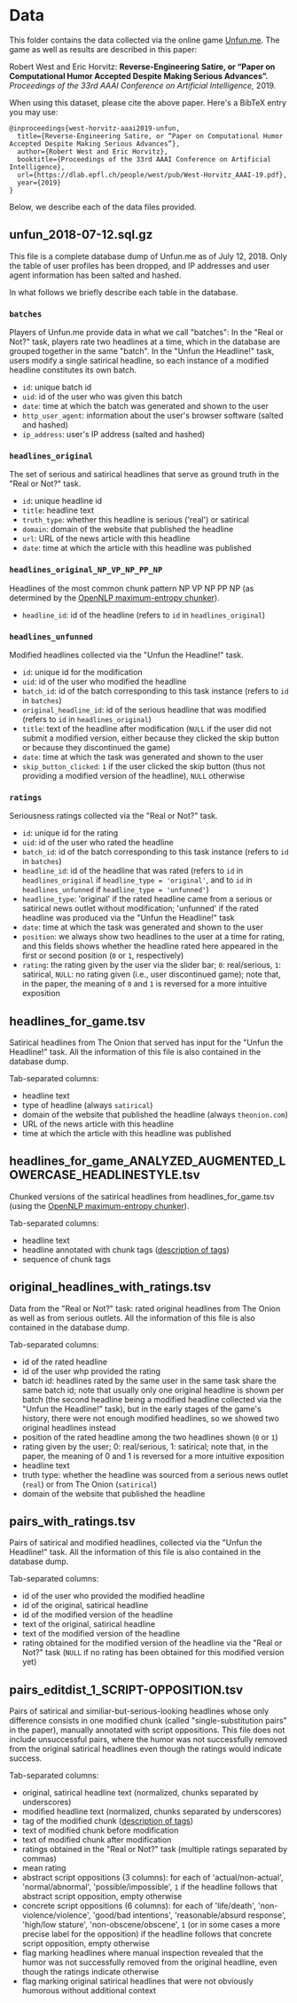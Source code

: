 # Data

This folder contains the data collected via the online game [Unfun.me](http://unfun.me). The game as well as results are described in this paper:

Robert West and Eric Horvitz: **Reverse-Engineering Satire, or “Paper on Computational Humor Accepted Despite Making Serious Advances”.** *Proceedings of the 33rd AAAI Conference on Artificial Intelligence,* 2019. 

When using this dataset, please cite the above paper. Here's a BibTeX entry you may use:

```
@inproceedings{west-horvitz-aaai2019-unfun,
  title={Reverse-Engineering Satire, or “Paper on Computational Humor Accepted Despite Making Serious Advances”},
  author={Robert West and Eric Horvitz},
  booktitle={Proceedings of the 33rd AAAI Conference on Artificial Intelligence},
  url={https://dlab.epfl.ch/people/west/pub/West-Horvitz_AAAI-19.pdf},
  year={2019}
}
```

Below, we describe each of the data files provided.


## unfun_2018-07-12.sql.gz

This file is a complete database dump of Unfun.me as of July 12, 2018. Only the table of user profiles has been dropped, and IP addresses and user agent information has been salted and hashed.

In what follows we briefly describe each table in the database.


### `batches`

Players of Unfun.me provide data in what we call "batches": In the "Real or Not?" task, players rate two headlines at a time, which in the database are grouped together in the same "batch". In the "Unfun the Headline!" task, users modify a single satirical headline, so each instance of a modified headline constitutes its own batch.

- `id`: unique batch id
- `uid`: id of the user who was given this batch
- `date`: time at which the batch was generated and shown to the user
- `http_user_agent`: information about the user's browser software (salted and hashed)
- `ip_address`: user's IP address (salted and hashed)


### `headlines_original`

The set of serious and satirical headlines that serve as ground truth in the "Real or Not?" task.

- `id`: unique headline id
- `title`: headline text
- `truth_type`: whether this headline is serious ('real') or satirical
- `domain`: domain of the website that published the headline
- `url`: URL of the news article with this headline
- `date`: time at which the article with this headline was published


### `headlines_original_NP_VP_NP_PP_NP`

Headlines of the most common chunk pattern NP VP NP PP NP (as determined by the [OpenNLP maximum-entropy chunker](https://web.archive.org/web/20190110112122/https://opennlp.apache.org/docs/1.9.1/manual/opennlp.html)).

- `headline_id`: id of the headline (refers to `id` in `headlines_original`)


### `headlines_unfunned`

Modified headlines collected via the "Unfun the Headline!" task.

- `id`: unique id for the modification
- `uid`: id of the user who modified the headline
- `batch_id`: id of the batch corresponding to this task instance (refers to `id` in `batches`)
- `original_headline_id`: id of the serious headline that was modified (refers to `id` in `headlines_original`)
- `title`: text of the headline after modification (`NULL` if the user did not submit a modified version, either because they clicked the skip button or because they discontinued the game)
- `date`: time at which the task was generated and shown to the user
- `skip_button_clicked`: `1` if the user clicked the skip button (thus not providing a modified version of the headline), `NULL` otherwise


### `ratings`

Seriousness ratings collected via the "Real or Not?" task.

- `id`: unique id for the rating
- `uid`: id of the user who rated the headline
- `batch_id`: id of the batch corresponding to this task instance (refers to `id` in `batches`)
- `headline_id`: id of the headline that was rated (refers to `id` in `headlines_original` if `headline_type = 'original'`, and to `id` in `headlines_unfunned` if `headline_type = 'unfunned'`)
- `headline_type`: 'original' if the rated headline came from a serious or satirical news outlet without modification; 'unfunned' if the rated headline was produced via the "Unfun the Headline!" task
- `date`: time at which the task was generated and shown to the user
- `position`: we always show two headlines to the user at a time for rating, and this fields shows whether the headline rated here appeared in the first or second position (`0` or `1`, respectively)
- `rating`: the rating given by the user via the slider bar; `0`: real/serious, `1`: satirical, `NULL`: no rating given (i.e., user discontinued game); note that, in the paper, the meaning of `0` and `1` is reversed for a more intuitive exposition


## headlines_for_game.tsv

Satirical headlines from The Onion that served has input for the "Unfun the Headline!" task. All the information of this file is also contained in the database dump.

Tab-separated columns:

- headline text
- type of headline (always `satirical`)
- domain of the website that published the headline (always `theonion.com`)
- URL of the news article with this headline
- time at which the article with this headline was published


## headlines_for_game_ANALYZED_AUGMENTED_LOWERCASE_HEADLINESTYLE.tsv

Chunked versions of the satirical headlines from headlines_for_game.tsv (using the [OpenNLP maximum-entropy chunker](https://web.archive.org/web/20190110112122/https://opennlp.apache.org/docs/1.9.1/manual/opennlp.html)).

Tab-separated columns:

- headline text
- headline annotated with chunk tags ([description of tags](https://web.archive.org/web/20190110101722/https://www.ling.upenn.edu/courses/Fall_2003/ling001/penn_treebank_pos.html))
- sequence of chunk tags


## original_headlines_with_ratings.tsv

Data from the "Real or Not?" task: rated original headlines from The Onion as well as from serious outlets. All the information of this file is also contained in the database dump.

Tab-separated columns:

- id of the rated headline
- id of the user whp provided the rating
- batch id: headlines rated by the same user in the same task share the same batch id; note that usually only one original headline is shown per batch (the second headline being a modified headline collected via the "Unfun the Headline!" task), but in the early stages of the game's history, there were not enough modified headlines, so we showed two original headlines instead
- position of the rated headline among the two headlines shown (`0` or `1`)
- rating given by the user; 0: real/serious, 1: satirical; note that, in the paper, the meaning of 0 and 1 is reversed for a more intuitive exposition
- headline text
- truth type: whether the headline was sourced from a serious news outlet (`real`) or from The Onion (`satirical`)
- domain of the website that published the headline


## pairs_with_ratings.tsv

Pairs of satirical and modified headlines, collected via the "Unfun the Headline!" task. All the information of this file is also contained in the database dump.

Tab-separated columns:

- id of the user who provided the modified headline
- id of the original, satirical headline
- id of the modified version of the headline
- text of the original, satirical headline
- text of the modified version of the headline
- rating obtained for the modified version of the headline via the "Real or Not?" task (`NULL` if no rating has been obtained for this modified version yet)


## pairs_editdist_1_SCRIPT-OPPOSITION.tsv

Pairs of satirical and similiar-but-serious-looking headlines whose only difference consists in one modified chunk (called "single-substitution pairs" in the paper), manually annotated with script oppositions. This file does not include unsuccessful pairs, where the humor was not successfully removed from the original satirical headlines even though the ratings would indicate success.

Tab-separated columns:

- original, satirical headline text (normalized, chunks separated by underscores)
- modified headline text (normalized, chunks separated by underscores)
- tag of the modified chunk ([description of tags](https://web.archive.org/web/20190110101722/https://www.ling.upenn.edu/courses/Fall_2003/ling001/penn_treebank_pos.html))
- text of modified chunk before modification
- text of modified chunk after modification
- ratings obtained in the "Real or Not?" task (multiple ratings separated by commas)
- mean rating
- abstract script oppositions (3 columns): for each of 'actual/non-actual', 'normal/abnormal', 'possible/impossible', `1` if the headline follows that abstract script opposition, empty otherwise
- concrete script oppositions (6 columns): for each of 'life/death', 'non-violence/violence', 'good/bad intentions', 'reasonable/absurd response', 'high/low stature', 'non-obscene/obscene', `1` (or in some cases a more precise label for the opposition) if the headline follows that concrete script opposition, empty otherwise
- flag marking headlines where manual inspection revealed that the humor was not successfully removed from the original headline, even though the ratings indicate otherwise
- flag marking original satirical headlines that were not obviously humorous without additional context
